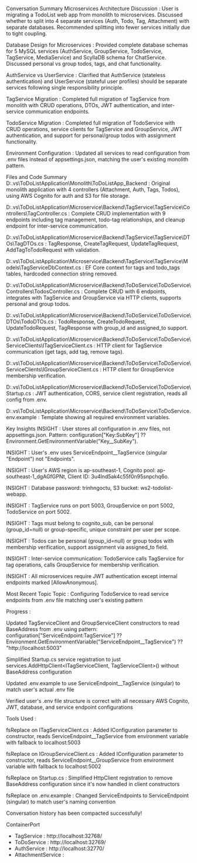 Conversation Summary
Microservices Architecture Discussion : User is migrating a TodoList web app from monolith to microservices. Discussed whether to split into 4 separate services (Auth, Todo, Tag, Attachment) with separate databases. Recommended splitting into fewer services initially due to tight coupling.

Database Design for Microservices : Provided complete database schemas for 5 MySQL services (AuthService, GroupService, TodoService, TagService, MediaService) and ScyllaDB schema for ChatService. Discussed personal vs group todos, tags, and chat functionality.

AuthService vs UserService : Clarified that AuthService (stateless authentication) and UserService (stateful user profiles) should be separate services following single responsibility principle.

TagService Migration : Completed full migration of TagService from monolith with CRUD operations, DTOs, JWT authentication, and inter-service communication endpoints.

TodoService Migration : Completed full migration of TodoService with CRUD operations, service clients for TagService and GroupService, JWT authentication, and support for personal/group todos with assignment functionality.

Environment Configuration : Updated all services to read configuration from .env files instead of appsettings.json, matching the user's existing monolith pattern.

Files and Code Summary
D:.vs\ToDoListApplication\Monolith\ToDoListApp_Backend : Original monolith application with 4 controllers (Attachment, Auth, Tags, Todos), using AWS Cognito for auth and S3 for file storage.

D:.vs\ToDoListApplication\Microservice\Backend\TagService\TagService\Controllers\TagController.cs : Complete CRUD implementation with 9 endpoints including tag management, todo-tag relationships, and cleanup endpoint for inter-service communication.

D:.vs\ToDoListApplication\Microservice\Backend\TagService\TagService\DTOs\TagDTOs.cs : TagResponse, CreateTagRequest, UpdateTagRequest, AddTagToTodoRequest with validation.

D:.vs\ToDoListApplication\Microservice\Backend\TagService\TagService\Models\TagServiceDbContext.cs : EF Core context for tags and todo_tags tables, hardcoded connection string removed.

D:.vs\ToDoListApplication\Microservice\Backend\ToDoService\ToDoService\Controllers\TodosController.cs : Complete CRUD with 6 endpoints, integrates with TagService and GroupService via HTTP clients, supports personal and group todos.

D:.vs\ToDoListApplication\Microservice\Backend\ToDoService\ToDoService\DTOs\TodoDTOs.cs : TodoResponse, CreateTodoRequest, UpdateTodoRequest, TagResponse with group_id and assigned_to support.

D:.vs\ToDoListApplication\Microservice\Backend\ToDoService\ToDoService\ServiceClients\ITagServiceClient.cs : HTTP client for TagService communication (get tags, add tag, remove tags).

D:.vs\ToDoListApplication\Microservice\Backend\ToDoService\ToDoService\ServiceClients\IGroupServiceClient.cs : HTTP client for GroupService membership verification.

D:.vs\ToDoListApplication\Microservice\Backend\ToDoService\ToDoService\Startup.cs : JWT authentication, CORS, service client registration, reads all config from .env.

D:.vs\ToDoListApplication\Microservice\Backend\ToDoService\ToDoService.env.example : Template showing all required environment variables.

Key Insights
INSIGHT : User stores all configuration in .env files, not appsettings.json. Pattern: configuration["Key:SubKey"] ?? Environment.GetEnvironmentVariable("Key__SubKey").

INSIGHT : User's .env uses ServiceEndpoint__TagService (singular "Endpoint") not "Endpoints".

INSIGHT : User's AWS region is ap-southeast-1, Cognito pool: ap-southeast-1_dgAGfGPNt, Client ID: 3u4lnd5ak4c55f0n95snpchq6o.

INSIGHT : Database password: trinhngoctu, S3 bucket: ws2-todolist-webapp.

INSIGHT : TagService runs on port 5003, GroupService on port 5002, TodoService on port 5002.

INSIGHT : Tags must belong to cognito_sub, can be personal (group_id=null) or group-specific, unique constraint per user per scope.

INSIGHT : Todos can be personal (group_id=null) or group todos with membership verification, support assignment via assigned_to field.

INSIGHT : Inter-service communication: TodoService calls TagService for tag operations, calls GroupService for membership verification.

INSIGHT : All microservices require JWT authentication except internal endpoints marked [AllowAnonymous].

Most Recent Topic
Topic : Configuring TodoService to read service endpoints from .env file matching user's existing pattern

Progress :

Updated TagServiceClient and GroupServiceClient constructors to read BaseAddress from .env using pattern: configuration["ServiceEndpoint:TagService"] ?? Environment.GetEnvironmentVariable("ServiceEndpoint__TagService") ?? "http://localhost:5003"

Simplified Startup.cs service registration to just services.AddHttpClient<ITagServiceClient, TagServiceClient>() without BaseAddress configuration

Updated .env.example to use ServiceEndpoint__TagService (singular) to match user's actual .env file

Verified user's .env file structure is correct with all necessary AWS Cognito, JWT, database, and service endpoint configurations

Tools Used :

fsReplace on ITagServiceClient.cs : Added IConfiguration parameter to constructor, reads ServiceEndpoint__TagService from environment variable with fallback to localhost:5003

fsReplace on IGroupServiceClient.cs : Added IConfiguration parameter to constructor, reads ServiceEndpoint__GroupService from environment variable with fallback to localhost:5002

fsReplace on Startup.cs : Simplified HttpClient registration to remove BaseAddress configuration since it's now handled in client constructors

fsReplace on .env.example : Changed ServiceEndpoints to ServiceEndpoint (singular) to match user's naming convention

Conversation history has been compacted successfully!

ContainerPort 
- TagService : http://localhost:32768/
- ToDoService : http://localhost:32769/
- AuthService : http://localhost:32770/
- AttachmentService : 